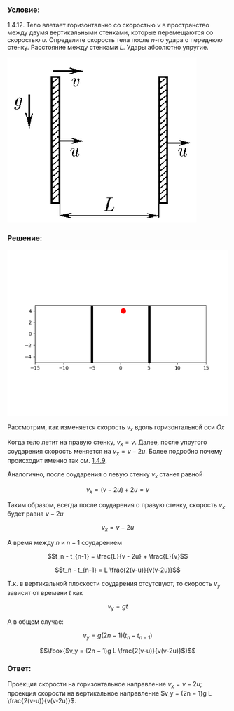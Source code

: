 ###  Условие: 

$1.4.12.$ Тело влетает горизонтально со скоростью $v$ в пространство между двумя вертикальными стенками, которые перемещаются со скоростью $u$. Определите скорость тела после $n$-го удара о переднюю стенку. Расстояние между стенками $L$. Удары абсолютно упругие. 

![ К задаче $1.4.12$ |432x376, 31%](../../img/1.4.12/statement.png)

###  Решение: 

![ Анимация движения |640x480, 59%](../../img/1.4.12/animation.gif)

Рассмотрим, как изменяется скорость $v_x$ вдоль горизонтальной оси $Ox$

Когда тело летит на правую стенку, $v_x = v$. Далее, после упругого соударения скорость меняется на $v_x = v - 2u$. Более подробно почему происходит именно так см. [1.4.9](../1.4.9).

Аналогично, после соударения о левую стенку $v_x$ станет равной 

$$v_x = (v - 2u) + 2u = v$$

Таким образом, всегда после соударения о правую стенку, скорость $v_x$ будет равна $v - 2u$

$$v_x = v - 2u$$

А время между $n$ и $n-1$ соударением

$$t_n - t_{n-1} = \frac{L}{v - 2u} + \frac{L}{v}$$

$$t_n - t_{n-1} = L \frac{2(v-u)}{v(v-2u)}$$

Т.к. в вертикальной плоскости соударения отсутсвуют, то скорость $v_y$ зависит от времени $t$ как

$$v_y = gt$$

А в общем случае:

$$v_y = g(2n-1)(t_n - t_{n-1})$$

$$\fbox{$v_y = (2n − 1)g L \frac{2(v-u)}{v(v-2u)}$}$$

###  Ответ: 

Проекция скорости на горизонтальное направление $v_x = v −2u$; проекция скорости на вертикальное направление $v_y = (2n − 1)g L \frac{2(v-u)}{v(v-2u)}$.

  

